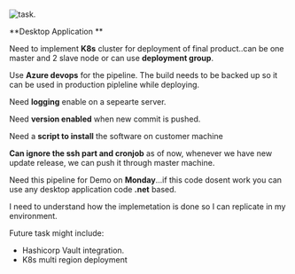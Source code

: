 # 


![task](https://user-images.githubusercontent.com/67837999/131972571-81cffbf2-07be-4f88-ada7-48e2d7ebdf33.PNG).

**Desktop Application **

Need to implement **K8s** cluster for deployment of final product..can be one master and 2 slave node or can use **deployment group**.

Use **Azure devops** for the pipeline. The build needs to be backed up so it can be used in production pipleline while deploying.

Need **logging** enable on a sepearte server.

Need **version enabled** when new commit is pushed.

Need a **script to install** the software on customer machine

**Can ignore the ssh part and cronjob** as of now, whenever we have new update release, we can push it through master machine.

Need this pipeline for Demo on **Monday**...if this code dosent work you can use any desktop application code **.net** based.

I need to understand how the implemetation is done so I can replicate in my environment.



Future task might include:

- Hashicorp Vault integration.
- K8s multi region deployment





